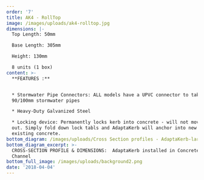 ```yaml
---
order: '7'
title: AK4 - RollTop
image: /images/uploads/ak4-rolltop.jpg
dimensions: |-
  Top Length: 50mm

  Base Length: 305mm

  Height: 130mm

  8 units (1 box)
content: >-
  **FEATURES :**


  * Stormwater Pipe Connectors: ALL models have a UPVC connector to take either
  90/100mm stormwater pipes

  * Heavy-Duty Galvanized Steel

  * Locking device: Permanently locks kerb into concrete - will not move or pop
  out. Simply fold down lock tabls and AdaptaKerb will anchor into new or
  existing concrete.
bottom_diagram: /images/uploads/Cross Section profiles - AdaptaKerb-large.png
bottom_diagram_excerpt: >-
  CROSS-SECTION PROFILE & DIMENSIONS:  AdaptaKerb installed in Concrete Kerb &
  Channel
bottom_full_image: /images/uploads/background2.png
date: '2018-04-04'
---
```


